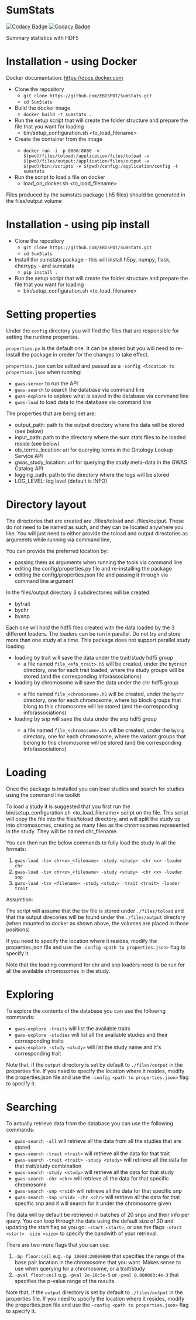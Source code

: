 # SumStats

[![Codacy Badge](https://api.codacy.com/project/badge/Grade/f6cc10c38dcc4b82a193aab3c569bb33)](https://www.codacy.com/app/olgavrou/SumStats?utm_source=github.com&utm_medium=referral&utm_content=EBISPOT/SumStats&utm_campaign=badger) [![Codacy Badge](https://api.codacy.com/project/badge/Coverage/365f6d92792c46f3b8b446bb1151eb4c)](https://www.codacy.com/app/olgavrou/SumStats?utm_source=github.com&utm_medium=referral&utm_content=EBISPOT/SumStats&utm_campaign=Badge_Coverage)

Summary statistics with HDF5


# Installation - using Docker

Docker documentation: https://docs.docker.com

- Clone the repository
  - `git clone https://github.com/EBISPOT/SumStats.git`
  - `cd SumStats`
- Build the docker image
  - `docker build -t sumstats .`
- Run the setup script that will create the folder structure and prepare the file that you want for loading
  - bin/setup_configuration.sh <to_load_filename>
- Create the container from the <sumstats> image
  - `docker run -i -p 8080:8080 -v $(pwd)/files/toload:/application/files/toload -v $(pwd)/files/output:/application/files/output -v $(pwd)/bin:/scripts -v $(pwd)/config:/application/config -t sumstats`
- Run the script to load a file on docker
  - load_on_docker.sh <to_load_filename>
 
Files produced by the sumstats package (.h5 files) should be generated in the files/output volume


# Installation - using pip install

- Clone the repository
  - `git clone https://github.com/EBISPOT/SumStats.git`
  - `cd SumStats`
- Install the sumstats package -  this will install h5py, numpy, flask, cherrypy - and sumstats
  - `pip install .`
- Run the setup script that will create the folder structure and prepare the file that you want for loading
  - bin/setup_configuration.sh <to_load_filename>

# Setting properties
Under the `config` directory you will find the files that are responsible for setting the runtime properties.

`properties.py` is the default one. It can be altered but you will need to re-install the package in oreder for the changes to take effect.

`properties.json` can be edited and passed as a `-config <location to properties.json` when running: 
- `gwas-server` to run the API
- `gwas-search` to search the database via command line
- `gwas-explore` to explore what is saved in the database via command line
- `gwas-load` to load data to the database via command line

The properties that are being set are:

- output_path: path to the output directory where the data will be stored (see below)
- input_path: path to the directory where the sum stats files to be loaded reside (see below)
- ols_terms_location: url for querying terms in the Ontology Lookup Service API
- gwas_study_location: url for querying the study meta-data in the GWAS Catalog API
- logging_path: path to the directory where the logs will be stored
- LOG_LEVEL: log level (default is INFO)

# Directory layout
The directories that are created are ./files/toload and ./files/output. These do not need to be named as such, and they can be located anywhere you like. You will just need to either provide the toload and output directories as arguments while running via command line, 

You can provide the preferred location by:
- passing them as arguments when running the tools via command line
- editing the config/properties.py file and re-installing the package
- editing the config/properties.json file and passing it through via command line argument

In the files/output directory 3 subdirectories will be created:
- bytrait
- bychr
- bysnp

Each one will hold the hdf5 files created with the data loaded by the 3 different loaders. The loaders can be run in parallel.
Do not try and store more than one study at a time. This package does not support parallel study loading.
- loading by trait will save the data under the trait/study hdf5 group
    - a file named `file_<efo_trait>.h5` will be created, under the `bytrait` directory, one for each trait loaded, where the study groups will be stored (and the corresponding info/associations)
- loading by chromosome will save the data under the chr<chr> hdf5 group
    - a file named `file_<chromosome>.h5` will be created, under the `bychr` directory, one for each chromosome, where bp block groups that blong to this chromosome will be stored (and the corresponding info/associations)
- loading by snp will save the data under the snp<rsid> hdf5 group
    - a file named `file_<chromosome>.h5` will be created, under the `bysnp` directory, one for each chromosome, where the variant groups that belong to this chromosome will be stored (and the corresponding info/associations)

# Loading
Once the package is installed you can load studies and search for studies using the command line toolkit

To load a study it is suggested that you first run the bin/setup_configuration.sh <to_load_filename> script on the file. This script will copy the file into the files/toload directory, and will split the study up into chromosomes, creating as many files as the chromosomes represented in the study. They will be named chr<x>_filename.

You can then run the below commands to fully load the study in all the formats:
1. `gwas-load -tsv chr<x>_<filename> -study <study> -chr <x> -loader chr`
2. `gwas-load -tsv chr<x>_<filename> -study <study> -chr <x> -loader snp`
3. `gwas-load -tsv <filename> -study <study> -trait <trait> -loader trait`

Assumtion: 

The script will assume that the tsv file is stored under `./files/toload` and that the output direcories will be found under the `./files/output` directory (when mounted to docker as shown above, the volumes are placed in those positions) 

If you need to specify the location where it resides, modify the properties.json file and use the `-config <path to properties.json>` flag to specify it.


   
Note that the loading command for chr and snp loaders need to be run for all the available chromosomes in the study.

# Exploring
To explore the contents of the database you can use the following commands:
- `gwas-explore -traits` will list the available traits
- `gwas-explore -studies` will list all the available studies and their corresponding traits 
- `gwas-explore -study <study>` will list the study name and it's corresponding trait

Note that, if the `output` directory is set by default to `./files/output` in the properties file. If you need to specify the location where it resides, modify the properties.json file and use the `-config <path to properties.json>` flag to specify it.

# Searching
To actually retrieve data from the database you can use the following commands:
- `gwas-search -all` will retrieve all the data from all the studies that are stored
- `gwas-search -trait <trait>` will retrieve all the data for that trait
- `gwas-search -trait <trait> -study <study>` will retrieve all the data for that trait/study combination
- `gwas-search -study <study>` will retrieve all the data for that study
- `gwas-search -chr <chr>` will retrieve all the data for that specific chromosome
- `gwas-search -snp <rsid>` will retrieve all the data for that specific snp
- `gwas-search -snp <rsid> -chr <chr>` will retrieve all the data for that specific snp and it will search for it under the chromosome given

The data will by default be retrieved in batches of 20 snps and their info per query. You can loop through the data using the default size of 20 and updating the start flag as you go: `-start <start>`, or use the flags `-start <start> -size <size>` to specify the bandwith of your retrieval.

There are two more flags that you can use:
1. `-bp floor:ceil` e.g. `-bp 10000:20000000` that specifies the range of the base pair location in the chromosome that you want. Makes sense to use when querying for a chromosome, or a trait/study
2. `-pval floor:ceil` e.g. `-pval 2e-10:5e-5` or `-pval 0.000003:4e-3` that specifies the p-value range of the results. 

Note that, if the `output` directory is set by default to `./files/output` in the properties file. If you need to specify the location where it resides, modify the properties.json file and use the `-config <path to properties.json>` flag to specify it.
